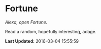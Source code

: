 # Fortune
*Alexa, open Fortune.*

Read a random, hopefully interesting, adage.

**Last Updated:** 2016-03-04 15:55:59